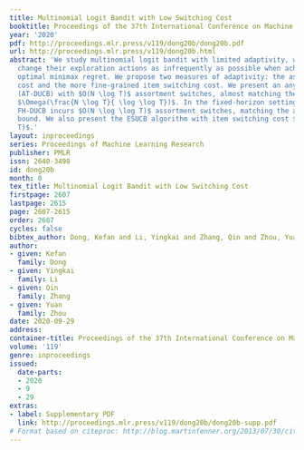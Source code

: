 ```yaml
---
title: Multinomial Logit Bandit with Low Switching Cost
booktitle: Proceedings of the 37th International Conference on Machine Learning
year: '2020'
pdf: http://proceedings.mlr.press/v119/dong20b/dong20b.pdf
url: http://proceedings.mlr.press/v119/dong20b.html
abstract: 'We study multinomial logit bandit with limited adaptivity, where the algorithms
  change their exploration actions as infrequently as possible when achieving almost
  optimal minimax regret. We propose two measures of adaptivity: the assortment switching
  cost and the more fine-grained item switching cost. We present an anytime algorithm
  (AT-DUCB) with $O(N \log T)$ assortment switches, almost matching the lower bound
  $\Omega(\frac{N \log T}{ \log \log T})$. In the fixed-horizon setting, our algorithm
  FH-DUCB incurs $O(N \log \log T)$ assortment switches, matching the asymptotic lower
  bound. We also present the ESUCB algorithm with item switching cost $O(N \log^2
  T)$.'
layout: inproceedings
series: Proceedings of Machine Learning Research
publisher: PMLR
issn: 2640-3498
id: dong20b
month: 0
tex_title: Multinomial Logit Bandit with Low Switching Cost
firstpage: 2607
lastpage: 2615
page: 2607-2615
order: 2607
cycles: false
bibtex_author: Dong, Kefan and Li, Yingkai and Zhang, Qin and Zhou, Yuan
author:
- given: Kefan
  family: Dong
- given: Yingkai
  family: Li
- given: Qin
  family: Zhang
- given: Yuan
  family: Zhou
date: 2020-09-29
address: 
container-title: Proceedings of the 37th International Conference on Machine Learning
volume: '119'
genre: inproceedings
issued:
  date-parts:
  - 2020
  - 9
  - 29
extras:
- label: Supplementary PDF
  link: http://proceedings.mlr.press/v119/dong20b/dong20b-supp.pdf
# Format based on citeproc: http://blog.martinfenner.org/2013/07/30/citeproc-yaml-for-bibliographies/
---
```

